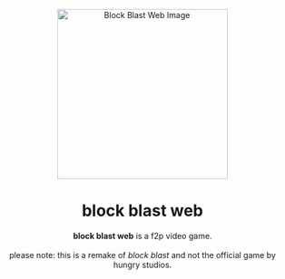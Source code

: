 <p align="center">
  <img src="https://i.pinimg.com/550x/12/81/f2/1281f2d4b4eb4952857dcf36a529d042.jpg" alt="Block Blast Web Image" width="300">
</p>

<h1 align="center">block blast web</h1>

<p align="center">
  <strong>block blast web</strong> is a f2p video game.<br><br>
  please note: this is a remake of <em>block blast</em> and not the official game by hungry studios.
</p>
